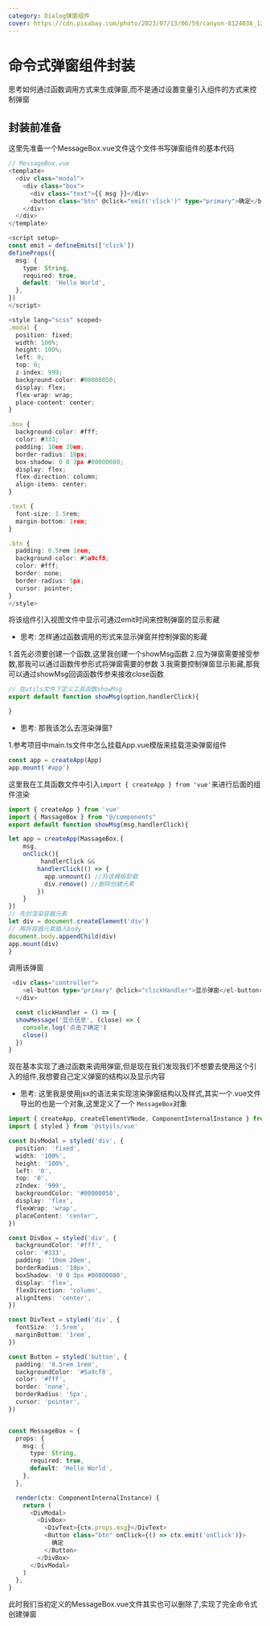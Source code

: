 ```yaml
---
category: Dialog弹窗组件
cover: https://cdn.pixabay.com/photo/2023/07/13/06/59/canyon-8124036_1280.jpg
---
```


# 命令式弹窗组件封装

思考如何通过函数调用方式来生成弹窗,而不是通过设置变量引入组件的方式来控制弹窗

## 封装前准备

这里先准备一个MessageBox.vue文件这个文件书写弹窗组件的基本代码
```ts
// MessageBox.vue
<template>
  <div class="modal">
    <div class="box">
      <div class="text">{{ msg }}</div>
      <button class="btn" @click="emit('click')" type="primary">确定</button>
    </div>
  </div>
</template>

<script setup>
const emit = defineEmits(['click'])
defineProps({
  msg: {
    type: String,
    required: true,
    default: 'Hello World',
  },
})
</script>

<style lang="scss" scoped>
.modal {
  position: fixed;
  width: 100%;
  height: 100%;
  left: 0;
  top: 0;
  z-index: 999;
  background-color: #00000050;
  display: flex;
  flex-wrap: wrap;
  place-content: center;
}

.box {
  background-color: #fff;
  color: #333;
  padding: 10em 20em;
  border-radius: 10px;
  box-shadow: 0 0 3px #00000080;
  display: flex;
  flex-direction: column;
  align-items: center;
}

.text {
  font-size: 1.5rem;
  margin-bottom: 1rem;
}

.btn {
  padding: 0.5rem 1rem;
  background-color: #5a9cf8;
  color: #fff;
  border: none;
  border-radius: 5px;
  cursor: pointer;
}
</style>


```

将该组件引入视图文件中显示可通过emit时间来控制弹窗的显示影藏

+ 思考:
    怎样通过函数调用的形式来显示弹窗并控制弹窗的影藏

1.首先必须要创建一个函数,这里我创建一个showMsg函数
2.应为弹窗需要接受参数,那我可以通过函数传参形式将弹窗需要的参数
3.我需要控制弹窗显示影藏,那我可以通过showMsg回调函数传参来接收close函数

```ts
// 在utils文件下定义工具函数showMsg
export default function showMsg(option,handlerClick){

}

```

+ 思考:
   那我该怎么去渲染弹窗?

1.参考项目中main.ts文件中怎么挂载App.vue模版来挂载渲染弹窗组件

```ts
const app = createApp(App)
app.mount('#app')
```

这里我在工具函数文件中引入`import { createApp } from 'vue'`来进行后面的组件渲染

```ts
import { createApp } from 'vue'
import { MassageBox } from "@/components"
export default function showMsg(msg,handlerClick){

let app = createApp(MassageBox,{
    msg,
    onClick(){
         handlerClick &&
        handlerClick(() => {
          app.unmount() //将该模板卸载
          div.remove() //删除创建元素
        })
    }
})
// 先创渲染容器元素
let div = document.createElement('div')
// 再将容器元素插入body
document.body.appendChild(div)
app.mount(div)
}
```

调用该弹窗

```ts
 <div class="controller">
    <el-button type="primary" @click="clickHandler">显示弹窗</el-button>
  </div>

  const clickHandler = () => {
  showMessage('显示信息', (close) => {
    console.log('点击了确定')
    close()
  })
}
```

现在基本实现了通过函数来调用弹窗,但是现在我们发现我们不想要去使用这个引入的组件,我想要自己定义弹窗的结构以及显示内容

+ 思考: 
    这里我是使用jsx的语法来实现渲染弹窗结构以及样式,其实一个.vue文件导出的也是一个对象,这里定义了一个
    `MessageBox`对象

```ts
import { createApp, createElementVNode, ComponentInternalInstance } from 'vue'
import { styled } from '@styils/vue'

const DivModal = styled('div', {
  position: 'fixed',
  width: '100%',
  height: '100%',
  left: '0',
  top: '0',
  zIndex: '999',
  backgroundColor: '#00000050',
  display: 'flex',
  flexWrap: 'wrap',
  placeContent: 'center',
})

const DivBox = styled('div', {
  backgroundColor: '#fff',
  color: '#333',
  padding: '10em 20em',
  borderRadius: '10px',
  boxShadow: '0 0 3px #00000080',
  display: 'flex',
  flexDirection: 'column',
  alignItems: 'center',
})

const DivText = styled('div', {
  fontSize: '1.5rem',
  marginBottom: '1rem',
})

const Button = styled('button', {
  padding: '0.5rem 1rem',
  backgroundColor: '#5a9cf8',
  color: '#fff',
  border: 'none',
  borderRadius: '5px',
  cursor: 'pointer',
})


const MessageBox = {
  props: {
    msg: {
      type: String,
      required: true,
      default: 'Hello World',
    },
  },

  render(ctx: ComponentInternalInstance) {
    return (
      <DivModal>
        <DivBox>
          <DivText>{ctx.props.msg}</DivText>
          <Button class="btn" onClick={() => ctx.emit('onClick')}>
            确定
          </Button>
        </DivBox>
      </DivModal>
    )
  },
}

```

此时我们当初定义的MessageBox.vue文件其实也可以删除了,实现了完全命令式创建弹窗
